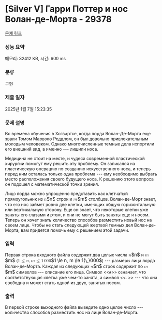 # [Silver V] Гарри Поттер и нос Волан-де-Морта - 29378 

[문제 링크](https://www.acmicpc.net/problem/29378) 

### 성능 요약

메모리: 32412 KB, 시간: 600 ms

### 분류

구현

### 제출 일자

2025년 1월 7일 15:23:35

### 문제 설명

<p>Во времена обучения в Хогвартсе, когда лорда Волан-Де-Морта еще звали Томом Марволо Реддлом, он был довольно привлекательным молодым человеком. Однако многочисленные темные дела испортили его внешний вид, а именно --- лишили носа.</p>

<p>Медицина не стоит на месте, и чудеса современной пластической хирургии помогут ему решить эту проблему. Он записался на пластическую операцию по созданию искусственного носа, и теперь перед ним осталась только одна проблема --- ему необходимо выбрать место расположения своего будущего носа. К решению этого вопроса он подошел с математической точки зрения.</p>

<p>Лицо лорда можно упрощенно представить как клетчатый прямоугольник из <mjx-container class="MathJax" jax="CHTML" style="font-size: 109%; position: relative;"><mjx-math class="MJX-TEX" aria-hidden="true"><mjx-mi class="mjx-i"><mjx-c class="mjx-c1D45B TEX-I"></mjx-c></mjx-mi></mjx-math><mjx-assistive-mml unselectable="on" display="inline"><math xmlns="http://www.w3.org/1998/Math/MathML"><mi>n</mi></math></mjx-assistive-mml><span aria-hidden="true" class="no-mathjax mjx-copytext">$n$</span></mjx-container> строк и <mjx-container class="MathJax" jax="CHTML" style="font-size: 109%; position: relative;"><mjx-math class="MJX-TEX" aria-hidden="true"><mjx-mi class="mjx-i"><mjx-c class="mjx-c1D45A TEX-I"></mjx-c></mjx-mi></mjx-math><mjx-assistive-mml unselectable="on" display="inline"><math xmlns="http://www.w3.org/1998/Math/MathML"><mi>m</mi></math></mjx-assistive-mml><span aria-hidden="true" class="no-mathjax mjx-copytext">$m$</span></mjx-container> столбцов. Волан-де-Морт знает, что его нос займет ровно две клетки, имеющих общую горизонтальную или вертикальную сторону. Еще он знает, что некоторые клетки уже заняты его глазами и ртом, и они не могут быть заняты еще и носом. Теперь он хочет знать количество способов разместить новый нос на своем лице. Чтобы не стать следующей жертвой темных дел Волан-де-Морта, вам придется помочь ему с решением этой задачи.</p>

### 입력 

 <p>Первая строка входного файла содержит два целых числа <mjx-container class="MathJax" jax="CHTML" style="font-size: 109%; position: relative;"><mjx-math class="MJX-TEX" aria-hidden="true"><mjx-mi class="mjx-i"><mjx-c class="mjx-c1D45B TEX-I"></mjx-c></mjx-mi></mjx-math><mjx-assistive-mml unselectable="on" display="inline"><math xmlns="http://www.w3.org/1998/Math/MathML"><mi>n</mi></math></mjx-assistive-mml><span aria-hidden="true" class="no-mathjax mjx-copytext">$n$</span></mjx-container> и <mjx-container class="MathJax" jax="CHTML" style="font-size: 109%; position: relative;"><mjx-math class="MJX-TEX" aria-hidden="true"><mjx-mi class="mjx-i"><mjx-c class="mjx-c1D45A TEX-I"></mjx-c></mjx-mi></mjx-math><mjx-assistive-mml unselectable="on" display="inline"><math xmlns="http://www.w3.org/1998/Math/MathML"><mi>m</mi></math></mjx-assistive-mml><span aria-hidden="true" class="no-mathjax mjx-copytext">$m$</span></mjx-container> (<mjx-container class="MathJax" jax="CHTML" style="font-size: 109%; position: relative;"><mjx-math class="MJX-TEX" aria-hidden="true"><mjx-mn class="mjx-n"><mjx-c class="mjx-c31"></mjx-c></mjx-mn><mjx-mo class="mjx-n" space="4"><mjx-c class="mjx-c2264"></mjx-c></mjx-mo><mjx-mi class="mjx-i" space="4"><mjx-c class="mjx-c1D45B TEX-I"></mjx-c></mjx-mi><mjx-mo class="mjx-n"><mjx-c class="mjx-c2C"></mjx-c></mjx-mo><mjx-mi class="mjx-i" space="2"><mjx-c class="mjx-c1D45A TEX-I"></mjx-c></mjx-mi><mjx-mo class="mjx-n" space="4"><mjx-c class="mjx-c2264"></mjx-c></mjx-mo><mjx-mn class="mjx-n" space="4"><mjx-c class="mjx-c31"></mjx-c></mjx-mn><mjx-texatom texclass="ORD"><mjx-mstyle><mjx-mspace style="width: 0.167em;"></mjx-mspace></mjx-mstyle></mjx-texatom><mjx-mn class="mjx-n"><mjx-c class="mjx-c30"></mjx-c><mjx-c class="mjx-c30"></mjx-c><mjx-c class="mjx-c30"></mjx-c></mjx-mn></mjx-math><mjx-assistive-mml unselectable="on" display="inline"><math xmlns="http://www.w3.org/1998/Math/MathML"><mn>1</mn><mo>≤</mo><mi>n</mi><mo>,</mo><mi>m</mi><mo>≤</mo><mn>1</mn><mrow data-mjx-texclass="ORD"><mstyle scriptlevel="0"><mspace width="0.167em"></mspace></mstyle></mrow><mn>000</mn></math></mjx-assistive-mml><span aria-hidden="true" class="no-mathjax mjx-copytext">$1 \le n, m \le 1{\,}000$</span></mjx-container>) --- размеры лица лорда Волан-де-Морта. Каждая из следующих <mjx-container class="MathJax" jax="CHTML" style="font-size: 109%; position: relative;"><mjx-math class="MJX-TEX" aria-hidden="true"><mjx-mi class="mjx-i"><mjx-c class="mjx-c1D45B TEX-I"></mjx-c></mjx-mi></mjx-math><mjx-assistive-mml unselectable="on" display="inline"><math xmlns="http://www.w3.org/1998/Math/MathML"><mi>n</mi></math></mjx-assistive-mml><span aria-hidden="true" class="no-mathjax mjx-copytext">$n$</span></mjx-container> строк содержит по <mjx-container class="MathJax" jax="CHTML" style="font-size: 109%; position: relative;"><mjx-math class="MJX-TEX" aria-hidden="true"><mjx-mi class="mjx-i"><mjx-c class="mjx-c1D45A TEX-I"></mjx-c></mjx-mi></mjx-math><mjx-assistive-mml unselectable="on" display="inline"><math xmlns="http://www.w3.org/1998/Math/MathML"><mi>m</mi></math></mjx-assistive-mml><span aria-hidden="true" class="no-mathjax mjx-copytext">$m$</span></mjx-container> символов --- описание его лица. Символ <<<code>#</code>>> означает, что соответствующая клетка уже чем-то занята, а символ <<<code>.</code>>> --- что она свободна и может стать одной из двух, занятых носом. </p>

### 출력 

 <p>В первой строке выходного файла выведите одно целое число --- количество способов разместить нос на лице Волан-де-Морта.</p>

